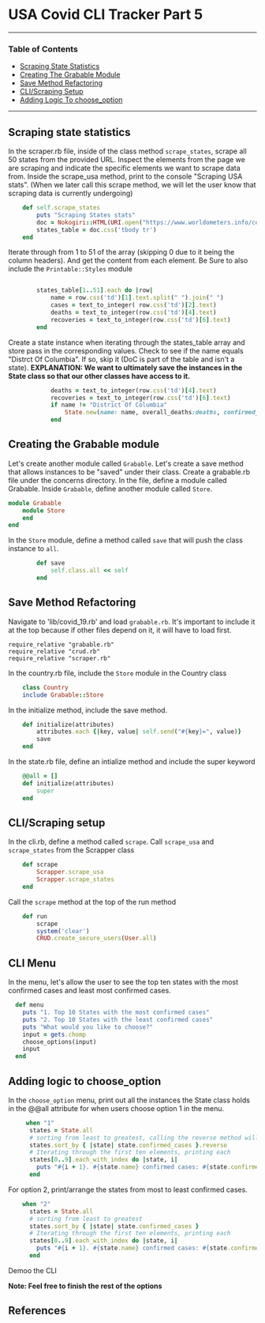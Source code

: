 # USA Covid CLI Tracker Part 5

---
### Table of Contents 
- <a href="#scraping-state-statistics">Scraping State Statistics</a>
- <a href="#creating-the-grabable-module">Creating The Grabable Module</a>
- <a href="#save-method-refactoring">Save Method Refactoring</a>
- <a href="#cli-scraping-setup">CLI/Scraping Setup</a>
- <a href="#adding-logic-to-choose-option">Adding Logic To choose_option</a>
--- 

<div id="scraping-state-statistics"></div>

## Scraping state statistics

In the scraper.rb file, inside of the class method `scrape_states`, scrape all 50 states from the provided URL. Inspect the elements from the page we are scraping and indicate the specific elements we want to scrape data from. Inside the scrape_usa method, print to the console "Scraping USA stats". (When we later call this scrape method, we will let the user know that scraping data is currently undergoing)
```ruby
    def self.scrape_states
        puts "Scraping States stats"
        doc = Nokogiri::HTML(URI.open("https://www.worldometers.info/coronavirus/country/us/"))
        states_table = doc.css('tbody tr')
    end
```

Iterate through from 1 to 51 of the array (skipping 0 due to it being the column headers). And get the content from each element. Be Sure to also include the `Printable::Styles` module
```ruby

        states_table[1..51].each do |row|
            name = row.css('td')[1].text.split(" ").join(" ")
            cases = text_to_integer( row.css('td')[2].text)
            deaths = text_to_integer(row.css('td')[4].text)
            recoveries = text_to_integer(row.css('td')[6].text)
        end
```

Create a state instance when iterating through the states_table array and store pass in the corresponding values. Check to see if the name equals "Distrct Of Columbia". If so, skip it (DoC is part of the table and isn't a state).
**EXPLANATION: We want to ultimately save the instances in the State class so that our other classes have access to it.**
```ruby
            deaths = text_to_integer(row.css('td')[4].text)
            recoveries = text_to_integer(row.css('td')[6].text)
            if name != "District Of Columbia"
                State.new(name: name, overall_deaths:deaths, confirmed_cases: cases, recoveries:recoveries)
            end
```

<div id="creating-the-grabable-module"></div>

## Creating the Grabable module
Let's create another module called `Grabable`. Let's create a save method that allows instances to be "saved" under their class. Create a grabable.rb file under the concerns directory. In the file, define a module called Grabable. Inside `Grabable`, define another module called `Store`.

```ruby
module Grabable
    module Store
    end
end
```

In the `Store` module, define a method called `save` that will push the class instance to `all`. 

```ruby
        def save 
            self.class.all << self 
        end
```

<div id="save-method-refactoring"></div>

## Save Method Refactoring

Navigate to 'lib/covid_19.rb' and load `grabable.rb`. It's important to include it at the top because if other files depend on it, it will have to load first.

```
require_relative "grabable.rb"
require_relative "crud.rb"
require_relative "scraper.rb"
```

In the country.rb file, include the `Store` module in the Country class

```ruby 
    class Country
    include Grabable::Store
```

In the initialize method, include the save method.
```ruby
    def initialize(attributes)
        attributes.each {|key, value| self.send("#{key}=", value)}
        save
    end
```
In the state.rb file, define an intialize method and include the super keyword

```ruby
    @@all = []
    def initialize(attributes)
        super
    end
```

<div id="cli-scraping-setup"></div>

## CLI/Scraping setup
In the cli.rb, define a method called `scrape`. Call `scrape_usa` and `scrape_states` from the Scrapper class
```ruby
    def scrape
        Scrapper.scrape_usa
        Scrapper.scrape_states
    end
```

Call the `scrape` method at the top of the run method

```ruby
    def run
        scrape
        system('clear')
        CRUD.create_secure_users(User.all)
```

## CLI Menu
In the menu, let's allow the user to see the top ten states with the most confirmed cases and least most confirmed cases.

```ruby
  def menu
    puts "1. Top 10 States with the most confirmed cases"
    puts "2. Top 10 States with the least confirmed cases"
    puts "What would you like to choose?"
    input = gets.chomp
    choose_options(input)
    input
  end
```

<div id="adding-logic-to-choose-option"></div>

## Adding logic to choose_option
In the `choose_option` menu, print out all the instances the State class holds in the @@all attribute for when users choose option 1 in the menu.

```ruby 
     when "1"
      states = State.all
      # sorting from least to greatest, calling the reverse method will reverse the array
      states.sort_by { |state| state.confirmed_cases }.reverse
      # Iterating through the first ten elements, printing each
      states[0..9].each_with_index do |state, i|
        puts "#{i + 1}. #{state.name} confirmed cases: #{state.confirmed_cases}"
      end
```
For option 2, print/arrange the states from most to least confirmed cases.

```ruby
    when "2"
      states = State.all
      # sorting from least to greatest
      states.sort_by { |state| state.confirmed_cases }
      # Iterating through the first ten elements, printing each
      states[0..9].each_with_index do |state, i|
        puts "#{i + 1}. #{state.name} confirmed cases: #{state.confirmed_cases}"
      end
```

Demoo the CLI

**Note: Feel free to finish the rest of the options**


## References